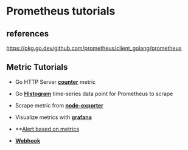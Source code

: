 # Prometheus tutorials

## references

<https://pkg.go.dev/github.com/prometheus/client_golang/prometheus>

## Metric Tutorials

- Go HTTP Server **[counter](./counter/go-server-metrics.md)** metric

- Go **[Histogram](./histogram/histogram.md)** time-series data point for Prometheus to scrape
- Scrape metric from **[node-exporter](./node-exporter/node-exporter.md)**

- Visualize metrics with **[grafana](./counter/visualizing_metrics_using_grafana.md)**

- **[Alert based on metrics](./alert_manager/alerting_based_on_metrics.md)

- **[Webhook](../webhook/webhook.md)**
